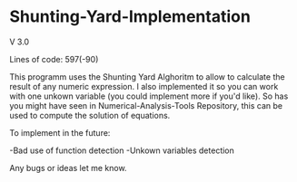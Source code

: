 # Shunting-Yard-Implementation

V 3.0

Lines of code: 597(-90)

This programm uses the Shunting Yard Alghoritm to allow to calculate the result of any numeric expression.
I also implemented it so you can work with one unkown variable (you could implement more if you'd like).
So has you might have seen in Numerical-Analysis-Tools Repository, this can be used to compute the solution of equations. 

To implement in the future:

  -Bad use of function detection
  -Unkown variables detection

Any bugs or ideas let me know.
